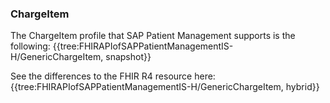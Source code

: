 ### ChargeItem
The ChargeItem profile that SAP Patient Management supports is the following:
{{tree:FHIRAPIofSAPPatientManagementIS-H/GenericChargeItem, snapshot}}

See the differences to the FHIR R4 resource here:
{{tree:FHIRAPIofSAPPatientManagementIS-H/GenericChargeItem, hybrid}}
